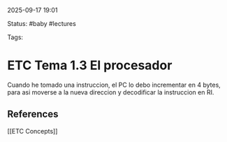 2025-09-17 19:01

Status: #baby #lectures

Tags:

# ETC Tema 1.3 El procesador

Cuando he tomado una instruccion, el PC lo debo incrementar en 4 bytes, para asi moverse a la nueva direccion  y decodificar la instruccion en RI.

## References

[[ETC Concepts]]